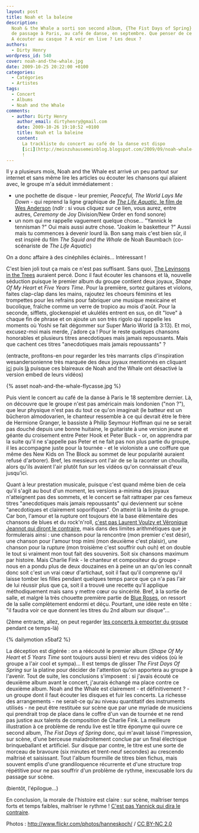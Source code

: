 ```yaml
---
layout: post
title: Noah et la baleine
description:
  Noah & the Whale a sorti son second album, {The Fist Days of Spring} et était
  de passage à Paris, au café de danse, en septembre. Que penser de ce groupe ?
  A écouter au casque ? A voir en live ? Les deux ?
authors:
  - Dirty Henry
wordpress_id: 540
cover: noah-and-the-whale.jpg
date: 2009-10-25 20:22:00 +0100
categories:
  - Catégories
  - Artistes
tags:
  - Concert
  - Albums
  - Noah and the Whale
comments:
  - author: Dirty Henry
    author_email: dirtyhenry@gmail.com
    date: 2009-10-26 19:10:52 +0100
    title: Noah et la baleine
    content:
      La trackliste du concert au café de la danse est dispo
      [ici](http://meinzuhausemeinblog.blogspot.com/2009/09/noah-whale-paris-180909.html)
      !
---
```


Il y a plusieurs mois, Noah and the Whale est arrivé un peu partout sur internet
et sans même lire les articles ou écouter les chansons qui allaient avec, le
groupe m'a séduit immédiatement :

- une pochette de disque - leur premier, _Peaceful, The World Lays Me Down_ -
  qui reprend la ligne graphique de
  [_The Life Aquatic_, le film de Wes Anderson](http://www.youtube.com/watch?v=gbPUiaRnQkU)
  (*ndlr* : si vous cliquez sur ce lien, vous aurez, entre autres, _Ceremony_ de
  Joy Division/New Order en fond sonore)
- un nom qui me rappelle vaguement quelque chose… "Yannick le tennisman ?" Oui
  mais aussi autre chose. "Joakim le basketteur ?" Aussi mais tu commences à
  devenir lourd là. Bon sang mais c'est bien sûr, il est inspiré du film _The
  Squid and the Whale_ de Noah Baumbach (co-scénariste de _The Life Aquatic_)

On a donc affaire à des cinéphiles éclairés… Intéressant !

C'est bien joli tout ça mais ce n'est pas suffisant. Sans quoi,
[The Levinsons in the Trees](http://www.myspace.com/levinsonsinthetrees)
auraient percé. Donc il faut écouter les chansons et là, nouvelle séduction
puisque le premier album du groupe contient deux joyaux, _Shape Of My Heart_ et
_Five Years Time_. Pour la première, sortez guitares et violons, faites
clap-clap dans les mains, rajoutez les choeurs féminins et les trompettes pour
les refrains pour fabriquer une musique mexicaine et bucolique, fraîche comme un
verre de tropico au mois d'août. Pour la seconde, sifflets, glockenspiel et
ukulélés entrent en sus, on dit "love" à chaque fin de phrase et on ajoute un
son très rigolo qui rappelle les moments où Yoshi se fait dégommer sur Super
Mario World (à 3:13). Et moi, excusez-moi mais merde, j'adore ça ! Pour le reste
quelques chansons honorables et plusieurs titres anecdotiques mais jamais
repoussants. Mais que cachent ces titres "anecdotiques mais jamais repoussants"
?

(entracte, profitons-en pour regarder les très marrants clips d'inspiration
wesandersonienne très marquée des deux joyaux mentionnés en cliquant
[ici](http://www.youtube.com/watch?v=t7Q2b2uTlHY) puis
[là](http://www.youtube.com/watch?v=T8YCSJpF4g4) puisque ces blaireaux de Noah
and the Whale ont désactivé la version embed de leurs vidéos)

{% asset noah-and-the-whale-flycasse.jpg %}

Puis vient le concert au café de la danse à Paris le 18 septembre dernier. Là,
on découvre que le groupe n'est pas américain mais londonien ("non ?"), que leur
physique n'est pas du tout ce qu'on imaginait (le batteur est un bûcheron
almodovarien, le chanteur ressemble à ce qui devrait être le frère de Hermione
Granger, le bassiste à Philip Seymour Hoffman qui ne se serait pas douché depuis
une bonne huitaine, le guitariste à une version jeune et géante du croisement
entre Peter Hook et Peter Buck - or, on apprendra par la suite qu'il ne
s'appelle pas Peter et ne fait pas non plus partie du groupe, il les accompagne
juste pour la tournée - et le violoniste a une coiffure que même des New Kids on
The Block au sommet de leur popularité auraient refusé d'arborer). Bref, les
messieurs ont l'air de se la raconter un chouilla, alors qu'ils avaient l'air
plutôt fun sur les vidéos qu'on connaissait d'eux jusqu'ici.

Quant à leur prestation musicale, puisque c'est quand même bien de cela qu'il
s'agit au bout d'un moment, les versions a-minima des joyaux n'atteignent pas
des sommets, et le concert se fait rattraper par ces fameux titres "anecdotiques
mais jamais repoussants" qui deviennent sur scène "anecdotiques et clairement
soporifiques". On atteint là la limite du groupe. Car bon, l'amour et la rupture
ont toujours été la base élémentaire des chansons de blues et du rock'n'roll,
[c'est pas Laurent Voulzy et Véronique Jeannot qui diront le contraire](http://www.youtube.com/watch?v=6LgYEz0Td1k),
mais dans des limites arithmétiques que je formulerais ainsi : une chanson pour
la rencontre (mon premier c'est désir), une chanson pour l'amour trop mimi (mon
deuxième c'est plaisir), une chanson pour la rupture (mon troisième c'est
souffrir ouh ouh) et on double le tout si vraiment mon tout fait des souvenirs.
Soit six chansons maximum par histoire. Mais Charlie Fink - le chanteur et
compositeur du groupe - nous en a pondu plus de deux douzaines en à peine un an
qu'on les connaît donc soit c'est un vrai cœur d'artichaut, soit il faut qu'il
comprenne qu'il laisse tomber les filles pendant quelques temps parce que ça n'a
pas l'air de lui réussir plus que ça, soit il a trouvé une recette qu'il
applique méthodiquement mais sans y mettre cœur ou sincérité. Bref, à la sortie
de salle, et malgré la très chouette première partie de
[Blue Roses](http://www.myspace.com/musicofblueroses), on ressort de la salle
complètement endormi et déçu. Pourtant, une idée reste en tête : "il faudra voir
ce que donnent les titres du 2nd album sur disque"…

(2ème entracte, allez, on peut regarder
[les concerts à emporter du groupe](http://www.blogotheque.net/Noah-and-the-Whale,4150)
pendant ce temps-là)

{% dailymotion x5baf2 %}

La déception est digérée : on a réécouté le premier album (_Shape Of My Heart_
et _5 Years Time_ sont toujours aussi bien) et revu des vidéos (où le groupe a
l'air cool et sympa)… Il est temps de glisser _The First Days Of Spring_ sur la
platine pour décider de l'attention qu'on apportera au groupe à l'avenir. Tout
de suite, les conclusions s'imposent : si j'avais écouté ce deuxième album avant
le concert, j'aurais échangé ma place contre ce deuxième album. Noah and the
Whale est clairement - et définitivement ? - un groupe dont il faut écouter les
disques et fuir les concerts. La richesse des arrangements - ne serait-ce qu'au
niveau quantitatif des instruments utilisés - ne peut être restituée sur scène
que par une myriade de musiciens qui prendrait trop de place dans le coffre d'un
van de tournée et ne rend pas justice aux talents de composition de Charlie
Fink. La meilleure illustration à ce problème de rendu live est le titre éponyme
qui ouvre ce second album, _The Fist Days of Spring_ donc, qui m'avait laissé
l'impression, sur scène, d'une berceuse maladroitement conclue par un final
électrique brinqueballant et artificiel. Sur disque par contre, le titre est une
sorte de morceau de bravoure (six minutes et trent-neuf secondes) au crescendo
maîtrisé et saisissant. Tout l'album fourmille de titres bien fichus, mais
souvent emplis d'une grandiloquence récurrente et d'une structure trop
répétitive pour ne pas souffrir d'un problème de rythme, inexcusable lors du
passage sur scène.

(bientôt, l'épilogue…)

En conclusion, la morale de l'histoire est claire : sur scène, maîtriser temps
forts et temps faibles, maîtriser le rythme !
[C'est pas Yannick qui dira le contraire](http://www.youtube.com/watch?v=gvjAxFQlv1U).

<div xmlns:cc="http://creativecommons.org/ns#" about="http://www.flickr.com/photos/hanneskoch/3928735406/">Photos : <a rel="cc:attributionURL" href="http://www.flickr.com/photos/hanneskoch/">http://www.flickr.com/photos/hanneskoch/</a> / <a rel="license" href="http://creativecommons.org/licenses/by-nc/2.0/">CC BY-NC 2.0</a></div>
